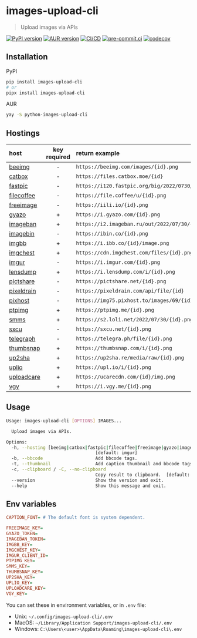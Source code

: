 # images-upload-cli

> Upload images via APIs

[![PyPI version](https://img.shields.io/pypi/v/images-upload-cli)](https://pypi.org/project/images-upload-cli)
[![AUR version](https://img.shields.io/aur/version/python-images-upload-cli)](https://aur.archlinux.org/packages/python-images-upload-cli)
[![CI/CD](https://github.com/DeadNews/images-upload-cli/actions/workflows/python-app.yml/badge.svg)](https://github.com/DeadNews/images-upload-cli/actions/workflows/python-app.yml)
[![pre-commit.ci](https://results.pre-commit.ci/badge/github/DeadNews/images-upload-cli/main.svg)](https://results.pre-commit.ci/latest/github/DeadNews/images-upload-cli/main)
[![codecov](https://codecov.io/gh/DeadNews/images-upload-cli/branch/main/graph/badge.svg?token=OCZDZIYPMC)](https://codecov.io/gh/DeadNews/images-upload-cli)

## Installation

PyPI

```sh
pip install images-upload-cli
# or
pipx install images-upload-cli
```

AUR

```sh
yay -S python-images-upload-cli
```

## Hostings

| host                                  | key required | return example                                       |
| :------------------------------------ | :----------: | :--------------------------------------------------- |
| [beeimg](https://beeimg.com/)         |      -       | `https://beeimg.com/images/{id}.png`                 |
| [catbox](https://catbox.moe/)         |      -       | `https://files.catbox.moe/{id}`                      |
| [fastpic](https://fastpic.org/)       |      -       | `https://i120.fastpic.org/big/2022/0730/d9/{id}.png` |
| [filecoffee](https://file.coffee/)    |      -       | `https://file.coffee/u/{id}.png`                     |
| [freeimage](https://freeimage.host/)  |      -       | `https://iili.io/{id}.png`                           |
| [gyazo](https://gyazo.com/)           |      +       | `https://i.gyazo.com/{id}.png`                       |
| [imageban](https://imageban.ru/)      |      +       | `https://i2.imageban.ru/out/2022/07/30/{id}.png`     |
| [imagebin](https://imagebin.ca/)      |      -       | `https://ibin.co/{id}.png`                           |
| [imgbb](https://imgbb.com/)           |      +       | `https://i.ibb.co/{id}/image.png`                    |
| [imgchest](https://imgchest.com/)     |      +       | `https://cdn.imgchest.com/files/{id}.png`            |
| [imgur](https://imgur.com/)           |      -       | `https://i.imgur.com/{id}.png`                       |
| [lensdump](https://lensdump.com/)     |      +       | `https://i.lensdump.com/i/{id}.png`                  |
| [pictshare](https://pictshare.net/)   |      -       | `https://pictshare.net/{id}.png`                     |
| [pixeldrain](https://pixeldrain.com/) |      -       | `https://pixeldrain.com/api/file/{id}`               |
| [pixhost](https://pixhost.to/)        |      -       | `https://img75.pixhost.to/images/69/{id}_img.png`    |
| [ptpimg](https://ptpimg.me/)          |      +       | `https://ptpimg.me/{id}.png`                         |
| [smms](https://sm.ms/)                |      +       | `https://s2.loli.net/2022/07/30/{id}.png`            |
| [sxcu](https://sxcu.net/)             |      -       | `https://sxcu.net/{id}.png`                          |
| [telegraph](https://telegra.ph/)      |      -       | `https://telegra.ph/file/{id}.png`                   |
| [thumbsnap](https://thumbsnap.com/)   |      +       | `https://thumbsnap.com/i/{id}.png`                   |
| [up2sha](https://up2sha.re/)          |      +       | `https://up2sha.re/media/raw/{id}.png`               |
| [uplio](https://upl.io/)              |      +       | `https://upl.io/i/{id}.png`                          |
| [uploadcare](https://uploadcare.com/) |      +       | `https://ucarecdn.com/{id}/img.png`                  |
| [vgy](https://vgy.me/)                |      +       | `https://i.vgy.me/{id}.png`                          |

## Usage

```sh
Usage: images-upload-cli [OPTIONS] IMAGES...

  Upload images via APIs.

Options:
  -h, --hosting [beeimg|catbox|fastpic|filecoffee|freeimage|gyazo|imageban|imagebin|imgbb|imgchest|imgur|lensdump|pictshare|pixeldrain|pixhost|ptpimg|smms|sxcu|telegraph|thumbsnap|up2sha|uplio|uploadcare|vgy]
                                  [default: imgur]
  -b, --bbcode                    Add bbcode tags.
  -t, --thumbnail                 Add caption thumbnail and bbcode tags.
  -c, --clipboard / -C, --no-clipboard
                                  Copy result to clipboard.  [default: c]
  --version                       Show the version and exit.
  --help                          Show this message and exit.
```

## Env variables

```ini
CAPTION_FONT= # The default font is system dependent.

FREEIMAGE_KEY=
GYAZO_TOKEN=
IMAGEBAN_TOKEN=
IMGBB_KEY=
IMGCHEST_KEY=
IMGUR_CLIENT_ID=
PTPIMG_KEY=
SMMS_KEY=
THUMBSNAP_KEY=
UP2SHA_KEY=
UPLIO_KEY=
UPLOADCARE_KEY=
VGY_KEY=
```

You can set these in environment variables, or in `.env` file:

- Unix: `~/.config/images-upload-cli/.env`
- MacOS: `~/Library/Application Support/images-upload-cli/.env`
- Windows: `C:\Users\<user>\AppData\Roaming\images-upload-cli\.env`
